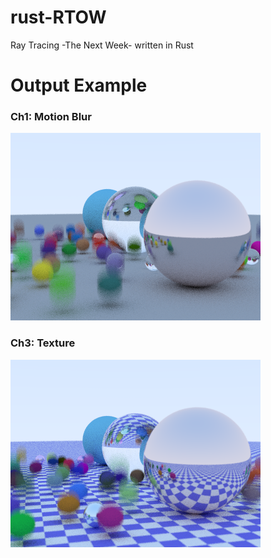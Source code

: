 # rust-RTOW
Ray Tracing -The Next Week- written in Rust

# Output Example
### Ch1: Motion Blur

![Motion Blur](./png/motionblur.png)

### Ch3: Texture

![Checker Texture](./png/texture.png)
